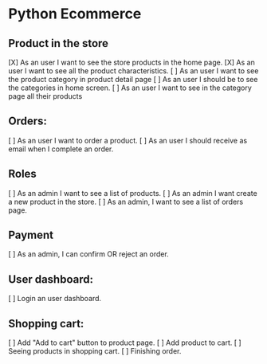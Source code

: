 # Python Ecommerce

## Product in the store
[X] As an user I want to see the store products in the home page.
[X] As an user I want to see all the product characteristics.
[ ] As an user I want to see the product category in product detail page
[ ] As an user I should be to see the categories in home screen.
[ ] As an user I want to see in the category page all their products

## Orders:
[ ] As an user I want to order a product.
[ ] As an user I should receive as email when I complete an order.

## Roles
[ ] As an admin I want to see a list of products.
[ ] As an admin I want create a new product in the store.
[ ] As an admin, I want to see a list of orders page.

## Payment
[ ] As an admin, I can confirm OR reject an order.

## User dashboard:
[ ] Login an user dashboard.

## Shopping cart:
[ ] Add "Add to cart" button to product page.
[ ] Add product to cart.
[ ] Seeing products in shopping cart.
[ ] Finishing order.
